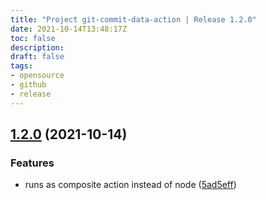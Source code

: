 ```yaml
---
title: "Project git-commit-data-action | Release 1.2.0"
date: 2021-10-14T13:48:17Z
toc: false
description: 
draft: false
tags:
- opensource
- github
- release
---
```

## [1.2.0](https://github.com/rlespinasse/git-commit-data-action/compare/1.1.2...1.2.0) (2021-10-14)


### Features

* runs as composite action instead of node ([5ad5eff](https://github.com/rlespinasse/git-commit-data-action/commit/5ad5eff6da805d1c0cd19cc122b6e3a500f20b8a))



